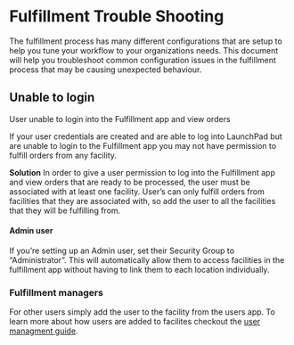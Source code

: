 # Fulfillment Trouble Shooting

The fulfillment process has many different configurations that are setup to help you tune your workflow to your organizations needs. This document will help you troubleshoot common configuration issues in the fulfillment process that may be causing unexpected behaviour.

## Unable to login
User unable to login into the Fulfillment app and view orders

If your user credentials are created and are able to log into LaunchPad but are unable to login to the Fulfillment app you may not have permission to fulfill orders from any facility.

**Solution**
In order to give a user permission to log into the Fulfillment app and view orders that are ready to be processed, the user must be associated with at least one facility. User’s can only fulfill orders from facilities that they are associated with, so add the user to all the facilities that they will be fulfilling from.

#### Admin user
If you’re setting up an Admin user, set their Security Group to “Administrator”. This will automatically allow them to access facilities in the fulfillment app without having to link them to each location individually.

### Fulfillment managers
For other users simply add the user to the facility from the users app. To learn more about how users are added to facilites checkout the [user managment guide](https://docs.hotwax.co/documents/v/system-admins/administration/users/manageuser).